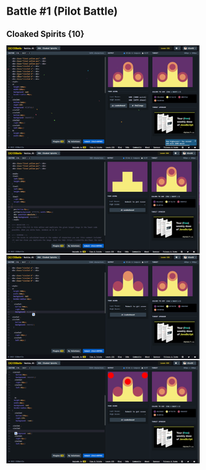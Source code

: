 # Battle #1    (Pilot Battle)

## Cloaked Spirits {10}

![Alt text](images/Cloaked%20Spirits.PNG)
![Alt text](images/Step1.PNG)
![Alt text](images/Step2.PNG)
![Alt text](images/step3.PNG)
